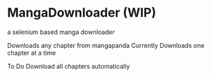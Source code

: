 # MangaDownloader (WIP)
a selenium based manga downloader

Downloads any chapter from mangapanda
Currently Downloads one chapter at a time

To Do
Download all chapters automatically
